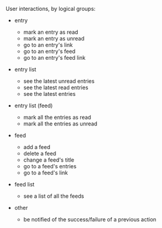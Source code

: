 
User interactions, by logical groups:

* entry
    * mark an entry as read
    * mark an entry as unread
    * go to an entry's link
    * go to an entry's feed
    * go to an entry's feed link

* entry list
    * see the latest unread entries
    * see the latest read entries
    * see the latest entries

* entry list (feed)
    * mark all the entries as read
    * mark all the entries as unread

* feed
    * add a feed
    * delete a feed
    * change a feed's title
    * go to a feed's entries
    * go to a feed's link

* feed list
    * see a list of all the feeds

* other
    * be notified of the success/failure of a previous action


